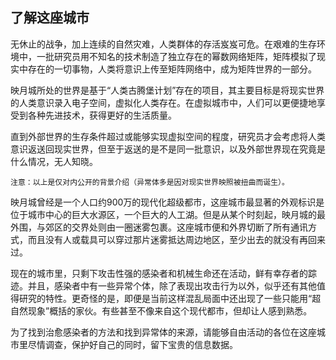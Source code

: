 ## 了解这座城市
无休止的战争，加上连续的自然灾难，人类群体的存活岌岌可危。在艰难的生存环境中，一批研究员用不知名的技术制造了独立存在的幂数网络矩阵，矩阵模拟了现实中存在的一切事物，人类将意识上传至矩阵网络中，成为矩阵世界的一部分。

映月城所处的世界是基于“人类古腾堡计划”存在的项目，其主要目标是将现实世界的人类意识录入电子空间，虚拟化人类存在。在虚拟城市中，人们可以更便捷地享受到各种先进技术，获得更好的生活质量。

直到外部世界的生存条件超过或能够实现虚拟空间的程度，研究员才会考虑将人类意识返送回现实世界，但至于返送的是不是同一批意识，以及外部世界现在究竟是什么情况，无人知晓。

`注意：以上是仅对内公开的背景介绍（异常体多是因对现实世界映照被扭曲而诞生）。`

映月城曾经是一个人口约900万的现代化超级都市，这座城市最显著的外观标识是位于城市中心的巨大水源区，一个巨大的人工湖。但是从某个时刻起，映月城的最外围，与郊区的交界处则由一圈迷雾包裹。这座城市便和外界切断了所有通讯方式，而且没有人或载具可以穿过那片迷雾抵达周边地区，至少出去的就没有再回来过。

现在的城市里，只剩下攻击性强的感染者和机械生命还在活动，鲜有幸存者的踪迹。并且，感染者中有一些异常个体，除了表现出攻击行为以外，似乎还有其他值得研究的特性。更奇怪的是，即便是当前这样混乱局面中还出现了一些只能用“超自然现象”概括的家伙。有些甚至不像来自这个现代都市，但却让人感到熟悉。

为了找到治愈感染者的方法和找到异常体的来源，请能够自由活动的各位在这座城市里尽情调查，保护好自己的同时，留下宝贵的信息数据。
